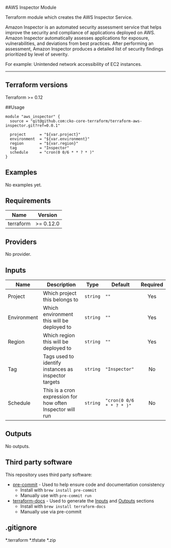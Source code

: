 #AWS Inspector Module

Terraform module which creates the AWS Inspector Service.

Amazon Inspector is an automated security assessment service that helps improve the security and compliance of applications deployed on AWS. Amazon Inspector automatically assesses applications for exposure, vulnerabilities, and deviations from best practices. After performing an assessment, Amazon Inspector produces a detailed list of security findings prioritized by level of severity.

For example: Unintended network accessibility of EC2 instances.

***

## Terraform versions

Terraform >= 0.12

##Usage

```
module "aws_inspector" {
  source = "git@github.com:cko-core-terraform/terraform-aws-inspector.git?ref=0.0.1"

  project      = "${var.project}"
  environment  = "${var.environment}"
  region       = "${var.region}"
  tag          = "Inspector"
  schedule     = "cron(0 0/6 * * ? * )"
}
```

## Examples

No examples yet.

<!-- BEGINNING OF PRE-COMMIT-TERRAFORM DOCS HOOK -->
## Requirements

| Name      | Version   |
|-----------|-----------|
| terraform | >= 0.12.0 |

## Providers

No provider.

## Inputs

| Name | Description | Type | Default | Required |
|------|-------------|------|---------|:--------:|
| Project | Which project this belongs to | `string` | `""` | Yes |
| Environment | Which environment this will be deployed to | `string` | `""` | Yes |
| Region | Which region this will be deployed to | `string` | `""` | Yes |
| Tag | Tags used to identify instances as inspector targets | `string` | `"Inspector"` | No |
| Schedule  | This is a cron expression for how often Inspector will run | `string` | `"cron(0 0/6 * * ? * )"` | No |

## Outputs

No outputs.

<!-- END OF PRE-COMMIT-TERRAFORM DOCS HOOK -->

## Third party software
This repository uses third party software:
* [pre-commit](https://pre-commit.com/) - Used to help ensure code and documentation consistency
  * Install with `brew install pre-commit`
  * Manually use with `pre-commit run`
* [terraform-docs](https://github.com/segmentio/terraform-docs) - Used to generate the [Inputs](#Inputs) and [Outputs](#Outputs) sections
  * Install with `brew install terraform-docs`
  * Manually use via pre-commit

## .gitignore
*.terraform
*.tfstate
*.zip
